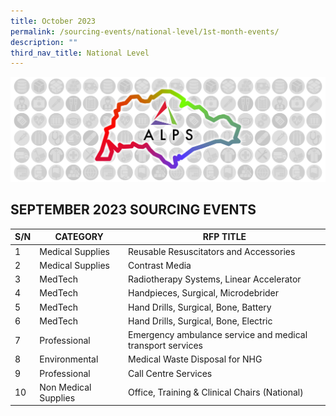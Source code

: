 ```yaml
---
title: October 2023
permalink: /sourcing-events/national-level/1st-month-events/
description: ""
third_nav_title: National Level
---
```

![](/images/alps_sourcing_events_national_1920x640_clear.png)

## SEPTEMBER 2023 SOURCING EVENTS

|S/N|CATEGORY|RFP TITLE|
| -------- | -------- | -------- |
|1|Medical Supplies|Reusable Resuscitators and Accessories|
|2|Medical Supplies|Contrast Media|
|3|MedTech|Radiotherapy Systems, Linear Accelerator|
|4|MedTech|Handpieces, Surgical, Microdebrider|
|5|MedTech|Hand Drills, Surgical, Bone, Battery|
|6|MedTech|Hand Drills, Surgical, Bone, Electric|
|7|Professional|Emergency ambulance service and medical transport services|
|8|Environmental|Medical Waste Disposal for NHG|
|9|Professional|Call Centre Services|
|10|Non Medical Supplies|Office, Training & Clinical Chairs (National)|